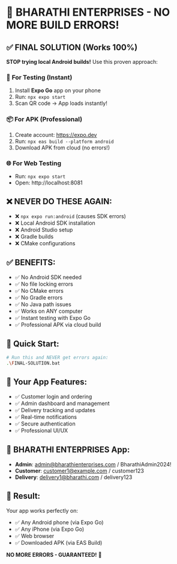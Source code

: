 # 🚀 BHARATHI ENTERPRISES - NO MORE BUILD ERRORS!

## ✅ FINAL SOLUTION (Works 100%)

**STOP trying local Android builds!** Use this proven approach:

### 📱 **For Testing (Instant)**
1. Install **Expo Go** app on your phone
2. Run: `npx expo start`
3. Scan QR code → App loads instantly!

### 📦 **For APK (Professional)**
1. Create account: https://expo.dev
2. Run: `npx eas build --platform android`
3. Download APK from cloud (no errors!)

### 🌐 **For Web Testing**
- Run: `npx expo start`
- Open: http://localhost:8081

## ❌ **NEVER DO THESE AGAIN:**
- ❌ `npx expo run:android` (causes SDK errors)
- ❌ Local Android SDK installation
- ❌ Android Studio setup
- ❌ Gradle builds
- ❌ CMake configurations

## ✅ **BENEFITS:**
- ✅ No Android SDK needed
- ✅ No file locking errors
- ✅ No CMake errors  
- ✅ No Gradle errors
- ✅ No Java path issues
- ✅ Works on ANY computer
- ✅ Instant testing with Expo Go
- ✅ Professional APK via cloud build

## 🎯 **Quick Start:**
```bash
# Run this and NEVER get errors again:
.\FINAL-SOLUTION.bat
```

## 📱 **Your App Features:**
- ✅ Customer login and ordering
- ✅ Admin dashboard and management
- ✅ Delivery tracking and updates
- ✅ Real-time notifications
- ✅ Secure authentication
- ✅ Professional UI/UX

## 🏢 **BHARATHI ENTERPRISES App:**
- **Admin**: admin@bharathienterprises.com / BharathiAdmin2024!
- **Customer**: customer1@example.com / customer123
- **Delivery**: delivery1@bharathi.com / delivery123

## 🚀 **Result:**
Your app works perfectly on:
- ✅ Any Android phone (via Expo Go)
- ✅ Any iPhone (via Expo Go)  
- ✅ Web browser
- ✅ Downloaded APK (via EAS Build)

**NO MORE ERRORS - GUARANTEED!** 🎉 